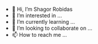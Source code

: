- 👋 Hi, I’m Shagor Robidas
- 👀 I’m interested in ...
- 🌱 I’m currently learning ...
- 💞️ I’m looking to collaborate on ...
- 📫 How to reach me ...

<!---
shagorrobidas/shagorrobidas is a ✨ special ✨ repository because its `README.md` (this file) appears on your GitHub profile.
You can click the Preview link to take a look at your changes.
--->

